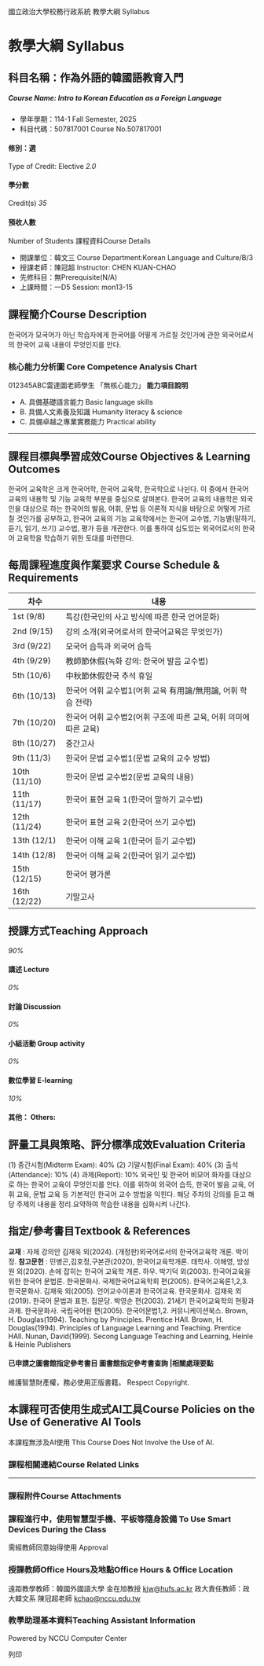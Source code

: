 國立政治大學校務行政系統 教學大綱 Syllabus
# 教學大綱 Syllabus
##  科目名稱：作為外語的韓國語教育入門
#####  Course Name: Intro to Korean Education as a Foreign Language
  * 學年學期：114-1 Fall Semester, 2025 
  * 科目代碼：507817001 Course No.507817001


#### 修別：選
Type of Credit: Elective 
_2.0_
#### 學分數
Credit(s)
_35_
#### 預收人數
Number of Students
課程資料Course Details
  * 開課單位：韓文三 Course Department:Korean Language and Culture/B/3 
  * 授課老師：陳冠超 Instructor: CHEN KUAN-CHAO 
  * 先修科目：無Prerequisite(N/A)
  * 上課時間：一D5 Session: mon13-15


##  課程簡介Course Description
한국어가 모국어가 아닌 학습자에게 한국어를 어떻게 가르칠 것인가에 관한 외국어로서의 한국어 교육 내용이 무엇인지를 안다.
###  核心能力分析圖 Core Competence Analysis Chart
012345ABC雷達圖老師學生
「無核心能力」 
**能力項目說明**
  * A. 具備基礎語言能力 Basic language skills
  * B. 具備人文素養及知識 Humanity literacy & science
  * C. 具備卓越之專業實務能力 Practical ability


* * *
##  課程目標與學習成效Course Objectives & Learning Outcomes 
한국어 교육학은 크게 한국어학, 한국어 교육학, 한국학으로 나뉜다. 이 중에서 한국어 교육의 내용학 및 기능 교육학 부분을 중심으로 살펴본다. 한국어 교육의 내용학은 외국인을 대상으로 하는 한국어의 발음, 어휘, 문법 등 이론적 지식을 바탕으로 어떻게 가르칠 것인가를 공부하고, 한국어 교육의 기능 교육학에서는 한국어 교수법, 기능별(말하기, 듣기, 읽기, 쓰기) 교수법, 평가 등을 개관한다. 이를 통하여 심도있는 외국어로서의 한국어 교육학을 학습하기 위한 토대를 마련한다.
##  每周課程進度與作業要求 Course Schedule & Requirements
**차수** |  **내용**  
---|---  
1st (9/8) |  특강(한국인의 사고 방식에 따른 한국 언어문화)  
2nd (9/15) |  강의 소개(외국어로서의 한국어교육은 무엇인가)  
3rd (9/22) |  모국어 습득과 외국어 습득  
4th (9/29) |  教師節休假(녹화 강의: 한국어 발음 교수법)  
5th (10/6) |  中秋節休假한국 추석 휴일  
6th (10/13) |  한국어 어휘 교수법1(어휘 교육 有用論/無用論, 어휘 학습 전략)  
7th (10/20) |  한국어 어휘 교수법2(어휘 구조에 따른 교육, 어휘 의미에 따른 교육)  
8th (10/27) |  중간고사  
9th (11/3) |  한국어 문법 교수법1(문법 교육의 교수 방법)  
10th (11/10) |  한국어 문법 교수법2(문법 교육의 내용)  
11th (11/17) |  한국어 표현 교육 1(한국어 말하기 교수법)  
12th (11/24) |  한국어 표현 교육 2(한국어 쓰기 교수법)  
13th (12/1) |  한국어 이해 교육 1(한국어 듣기 교수법)  
14th (12/8) |  한국어 이해 교육 2(한국어 읽기 교수법)  
15th (12/15) |  한국어 평가론  
16th (12/22) |  기말고사  
##  授課方式Teaching Approach
_90%_
####  講述 Lecture
_0%_
####  討論 Discussion
_0%_
####  小組活動 Group activity
_0%_
####  數位學習 E-learning
_10%_
####  其他： Others:
##  評量工具與策略、評分標準成效Evaluation Criteria
(1) 중간시험(Midterm Exam): 40%
(2) 기말시험(Final Exam): 40%
(3) 출석(Attendance): 10%
(4) 과제(Report): 10%
외국인 및 한국어 비모어 화자를 대상으로 하는 한국어 교육이 무엇인지를 안다. 이를 위하여 외국어 습득, 한국어 발음 교육, 어휘 교육, 문법 교육 등 기본적인 한국어 교수 방법을 익힌다. 해당 주차의 강의를 듣고 해당 주제의 내용을 정리.요약하여 학습한 내용을 심화시켜 나간다.
##  指定/參考書目Textbook & References
**교재** :
자체 강의안
김재욱 외(2024). (개정판)외국어로서의 한국어교육학 개론. 박이정.
**참고문헌** : 
민병곤,김호정,구본관(2020), 한국어교육학개론. 태학사. 
이해영, 방성원 외(2020). 손에 잡히는 한국어 교육학 개론. 하우. 
박기덕 외(2003). 한국어교육을 위한 한국어 문법론. 한국문화사. 
국제한국어교육학회 편(2005). 한국어교육론1,2,3. 한국문화사. 
김재욱 외(2005). 언어교수이론과 한국어교육. 한국문화사. 
김재욱 외(2019). 한국어 문법과 표현. 집문당. 
박영순 편(2003). 21세기 한국어교육학의 현황과 과제. 한국문화사.
국립국어원 편(2005). 한국어문법1,2. 커뮤니케이션북스. 
Brown, H. Douglas(1994). Teaching by Principles. Prentice HAll.
Brown, H. Douglas(1994). Principles of Language Learning and Teaching. Prentice HAll.
Nunan, David(1999). Secong Language Teaching and Learning, Heinle & Heinle Publishers
####  已申請之圖書館指定參考書目  圖書館指定參考書查詢 |相關處理要點
維護智慧財產權，務必使用正版書籍。 Respect Copyright.
##  本課程可否使用生成式AI工具Course Policies on the Use of Generative AI Tools
本課程無涉及AI使用 This Course Does Not Involve the Use of AI.
###  課程相關連結Course Related Links
* * *
###  課程附件Course Attachments
###  課程進行中，使用智慧型手機、平板等隨身設備 To Use Smart Devices During the Class
需經教師同意始得使用  Approval
###  授課教師Office Hours及地點Office Hours & Office Location
遠距教學教師：韓國外國語大學 金在旭教授 kjw@hufs.ac.kr
政大責任教師：政大韓文系 陳冠超老師 kchao@nccu.edu.tw
###  教學助理基本資料Teaching Assistant Information
Powered by NCCU Computer Center
  
列印
